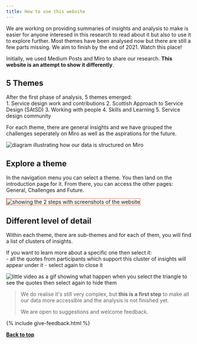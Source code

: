 ```yaml
---
title: How to use this website
---
```


We are working on providing summaries of insights and analysis to make is easier for anyone interesed in this research to read about it but also to use it to explore further. Most themes have been analysed now but there are still a few parts missing. We aim to finish by the end of 2021. Watch this place!

Initially, we used Medium Posts and Miro to share our research. **This website is an attempt to show it differently**.


<h2 class="top-line">5 Themes</h2>

<p style="margin-bottom: 0">After the first phase of analysis, 5 themes emerged:</p>
1. Service design work and contributions
2. Scottish Approach to Service Design (SAtSD)
3. Working with people
4. Skills and Learning
5. Service design community

For each theme, there are general insights and we have grouped the challenges seperately on Miro as well as the aspirations for the future.

![diagram illustrating how our data is structured on Miro](/practitioner-stories/images/categories.png)


<h2 class="top-line">Explore a theme</h2>

In the navigation menu you can select a theme. You then land on the introduction page for it. From there, you can access the other pages: General, Challenges and Future.

<img src="/practitioner-stories/images/navigation-explanation.jpg" alt="showing the 2 steps with screenshots of the website" style="border: solid 1px #ea6c4e">


<h2 class="top-line">Different level of detail</h2>

Within each theme, there are sub-themes and for each of them, you will find a list of clusters of insights. 

<p style="margin-bottom: 0">If you want to learn more about a specific one then select it: </p>
- all the quotes from participants which support this cluster of insights will appear under it
- select again to close it

![little video as a gif showing what happen when you select the triangle to see the quotes then select again to hide them](/practitioner-stories/images/how-to-see-quotes.gif)

> We do realise it's still very complex, but **this is a first step** to make all our data more accessible and the analysis is not finished yet.
>
> We are open to suggestions and welcome feedback.

{% include give-feedback.html %}
<p><a href="#"><strong>Back to top</strong></a></p>
